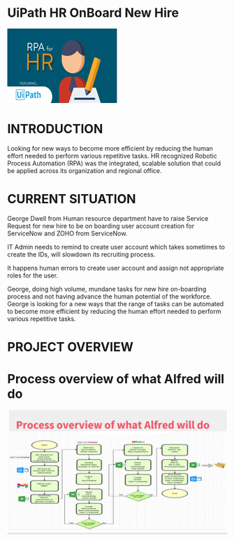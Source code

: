 # UiPath HR OnBoard New Hire

![alt text](https://github.com/bacdillon/UiPath-HR-OnBoard-New-Hire/blob/main/hr.png)

# INTRODUCTION

Looking for new ways to become more efficient by reducing the human effort needed to perform various repetitive tasks.
HR recognized Robotic Process Automation (RPA) was the integrated, scalable solution that could be applied across its organization and regional office.

# CURRENT SITUATION

George Dwell from Human resource department have to raise Service Request for new hire to be on boarding user account creation for ServiceNow and ZOHO from ServiceNow.

IT Admin needs to remind to create user account which takes sometimes to create the IDs, will slowdown its recruiting process.

It happens human errors to create user account and assign not appropriate roles for the user.

George, doing high volume, mundane tasks for new hire on-boarding process and not having advance the human potential of the workforce.
George is looking for a new ways that the range of tasks can be automated to become more efficient by reducing the human effort needed to perform various repetitive tasks.

# PROJECT OVERVIEW

# Process overview of what Alfred will do

![alt text](https://github.com/bacdillon/UiPath-HR-OnBoard-New-Hire/blob/main/Workflow.PNG)
